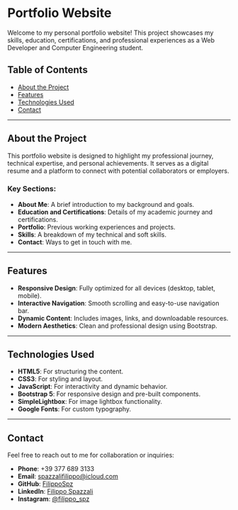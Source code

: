 # Portfolio Website

Welcome to my personal portfolio website! This project showcases my skills, education, certifications, and professional
experiences as a Web Developer and Computer Engineering student.

## Table of Contents

- [About the Project](#about-the-project)
- [Features](#features)
- [Technologies Used](#technologies-used)
- [Contact](#contact)

---

## About the Project

This portfolio website is designed to highlight my professional journey, technical expertise, and personal achievements.
It serves as a digital resume and a platform to connect with potential collaborators or employers.

### Key Sections:

- **About Me**: A brief introduction to my background and goals.
- **Education and Certifications**: Details of my academic journey and certifications.
- **Portfolio**: Previous working experiences and projects.
- **Skills**: A breakdown of my technical and soft skills.
- **Contact**: Ways to get in touch with me.

---

## Features

- **Responsive Design**: Fully optimized for all devices (desktop, tablet, mobile).
- **Interactive Navigation**: Smooth scrolling and easy-to-use navigation bar.
- **Dynamic Content**: Includes images, links, and downloadable resources.
- **Modern Aesthetics**: Clean and professional design using Bootstrap.

---

## Technologies Used

- **HTML5**: For structuring the content.
- **CSS3**: For styling and layout.
- **JavaScript**: For interactivity and dynamic behavior.
- **Bootstrap 5**: For responsive design and pre-built components.
- **SimpleLightbox**: For image lightbox functionality.
- **Google Fonts**: For custom typography.

---

## Contact

Feel free to reach out to me for collaboration or inquiries:

- **Phone**: +39 377 689 3133
- **Email**: [spazzalifilippo@icloud.com](mailto:spazzalifilippo@icloud.com)
- **GitHub**: [FilippoSpz](https://github.com/FilippoSpz)
- **LinkedIn**: [Filippo Spazzali](https://www.linkedin.com/in/filippospazzali/)
- **Instagram**: [@filippo_spz](https://www.instagram.com/filippo_spz/)